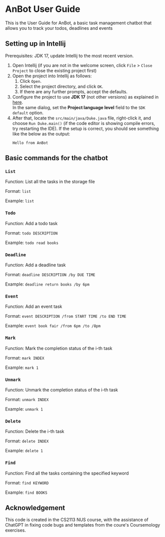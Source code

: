 # AnBot User Guide

This is the User Guide for AnBot, a basic task management chatbot that allows you to track your todos, deadlines and events

## Setting up in Intellij

Prerequisites: JDK 17, update Intellij to the most recent version.

1. Open Intellij (if you are not in the welcome screen, click `File` > `Close Project` to close the existing project first)
2. Open the project into Intellij as follows:
   1. Click `Open`.
   1. Select the project directory, and click `OK`.
   1. If there are any further prompts, accept the defaults.
3. Configure the project to use **JDK 17** (not other versions) as explained in [here](https://www.jetbrains.com/help/idea/sdk.html#set-up-jdk).<br>
   In the same dialog, set the **Project language level** field to the `SDK default` option.
4. After that, locate the `src/main/java/Duke.java` file, right-click it, and choose `Run Duke.main()` (if the code editor is showing compile errors, try restarting the IDE). If the setup is correct, you should see something like the below as the output:
   ```
   Hello from AnBot 
   ```
## Basic commands for the chatbot

### `List` 

Function: List all the tasks in the storage file

Format: `list` 

Example: `list`

### `Todo`

Function: Add a todo task

Format: `todo DESCRIPTION` 

Example: `todo read books` 

### `Deadline` 

Function: Add a deadline task

Format: `deadline DESCRIPTION /by DUE TIME` 

Example: `deadline return books /by 6pm` 

### `Event` 

Function: Add an event task

Format: `event DESCRIPTION /from START TIME /to END TIME`

Example: `event book fair /from 6pm /to /8pm` 

### `Mark` 

Function: Mark the completion status of the i-th task

Format: `mark INDEX` 

Example: `mark 1`

### `Unmark` 

Function: Unmark the completion status of the i-th task

Format: `unmark INDEX`

Example: `unmark 1`

### `Delete`

Function: Delete the i-th task

Format: `delete INDEX` 

Example: `delete 1`

### `Find` 

Function: Find all the tasks containing the specified keyword 

Format: `find KEYWORD` 

Example: `find BOOKS`

## Acknowledgement

This code is created in the CS2113 NUS course, with the assistance of ChatGPT in fixing code bugs and templates from the coure's Coursemology exercises. 
